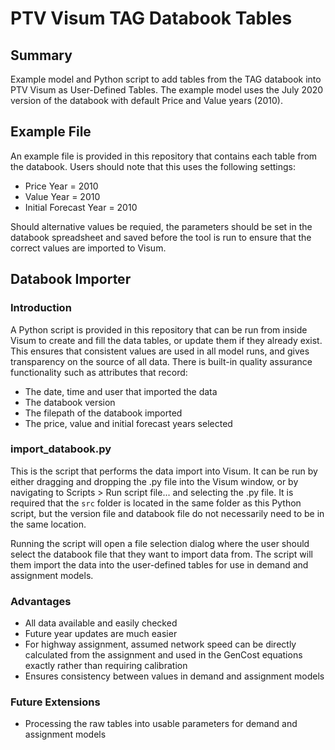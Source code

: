# PTV Visum TAG Databook Tables

## Summary

Example model and Python script to add tables from the TAG databook into PTV Visum as User-Defined Tables. The example model uses the July 2020 version of the databook with default Price and Value years (2010). 

## Example File

An example file is provided in this repository that contains each table from the databook. Users should note that this uses the following settings:
- Price Year = 2010
- Value Year = 2010
- Initial Forecast Year = 2010

Should alternative values be requied, the parameters should be set in the databook spreadsheet and saved before the tool is run to ensure that the correct values are imported to Visum.

## Databook Importer

### Introduction

A Python script is provided in this repository that can be run from inside Visum to create and fill the data tables, or update them if they already exist. This ensures that consistent values are used in all model runs, and gives transparency on the source of all data. There is built-in quality assurance functionality such as attributes that record:
- The date, time and user that imported the data
- The databook version
- The filepath of the databook imported
- The price, value and initial forecast years selected

### import_databook.py
This is the script that performs the data import into Visum. It can be run by either dragging and dropping the .py file into the Visum window, or by navigating to Scripts > Run script file... and selecting the .py file. It is required that the `src` folder is located in the same folder as this Python script, but the version file and databook file do not necessarily need to be in the same location.

Running the script will open a file selection dialog where the user should select the databook file that they want to import data from. The script will them import the data into the user-defined tables for use in demand and assignment models.


### Advantages

- All data available and easily checked
- Future year updates are much easier
- For highway assignment, assumed network speed can be directly calculated from the assignment and used in the GenCost equations exactly rather than requiring calibration
- Ensures consistency between values in demand and assignment models

### Future Extensions
- Processing the raw tables into usable parameters for demand and assignment models
